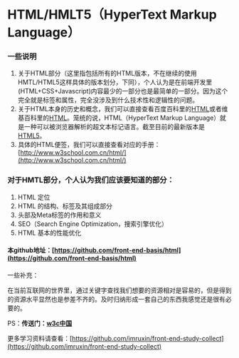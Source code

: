 # HTML/HMLT5（HyperText Markup Language）

### 一些说明

1. 关于HTML部分（这里指包括所有的HTML版本，不在继续的使用HMTL/HTML5这样具体的版本划分，下同），个人认为是在前端开发里(HTML+CSS+Javascript)内容最少的一部分也是最简单的一部分。因为这个完全就是标签和属性，完全没涉及到什么技术性和逻辑性的问题。
2. 关于HTML本身的历史和概念，我们可以直接查看百度百科里的[HTML](http://baike.baidu.com/view/692.htm "百度百科里的HTML")或者维基百科里的[HTML](https://zh.wikipedia.org/wiki/HTML)。笼统的说，HTML（HyperText Markup Language）就是一种可以被浏览器解析的超文本标记语言。截至目前的最新版本是[HTML5](http://www.w3school.com.cn/html5/)。
3. 具体的HTML便签，我们可以直接查看对应的手册：[http://www.w3school.com.cn/html/](http://www.w3school.com.cn/html/)


### 对于HMTL部分，个人认为我们应该要知道的部分：

1. HTML 定位
2. HTML 的结构、标签及其组成部分
3. 头部及Meta标签的作用和意义
4. SEO（Search Engine Optimization，搜索引擎优化）
5. HTML 基本的性能优化


#### 本github地址：[https://github.com/front-end-basis/html](https://github.com/front-end-basis/html)







一些补充：

在当前互联网的世界里，通过关键字查找我们想要的资源相对是容易的，但是得到的资源水平显然也是参差不齐的。及时归纳形成一套自己的东西我感觉还是很有必要的。


PS：**传送门：[w3c中国](http://www.chinaw3c.org/ "w3c中国")**

更多学习资料请查看：[https://github.com/imruxin/front-end-study-collect](https://github.com/imruxin/front-end-study-collect)

